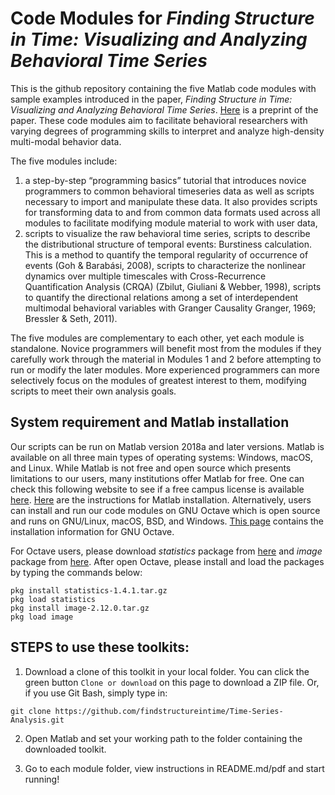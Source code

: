 # Code Modules for *Finding Structure in Time: Visualizing and Analyzing Behavioral Time Series*

This is the github repository containing the five Matlab code modules with sample examples introduced in the paper, *Finding Structure in Time: Visualizing and Analyzing Behavioral Time Series*. [Here](https://psyarxiv.com/mpz9g/) is a preprint of the paper. These code modules aim to facilitate behavioral researchers with varying degrees of programming skills to interpret and analyze high-density multi-modal behavior data.

The five modules include:
1) a step-by-step “programming basics” tutorial that introduces novice programmers to common behavioral timeseries data as well as scripts necessary to import and manipulate these data. It also provides scripts for transforming data to and from common data formats used across all modules to facilitate modifying module material to work with user data,
2) scripts to visualize the raw behavioral time series,
scripts to describe the distributional structure of temporal events: Burstiness calculation. This is a method to quantify the temporal regularity of occurrence of events (Goh & Barabási, 2008),
scripts to characterize the nonlinear dynamics over multiple timescales with Cross-Recurrence Quantification Analysis (CRQA) (Zbilut, Giuliani & Webber, 1998),
scripts to quantify the directional relations among a set of interdependent multimodal behavioral variables with Granger Causality Granger, 1969; Bressler & Seth, 2011).

The five modules are complementary to each other, yet each module is standalone. Novice programmers will benefit most from the modules if they carefully work through the material in Modules 1 and 2 before attempting to run or modify the later modules. More experienced programmers can more selectively focus on the modules of greatest interest to them, modifying scripts to meet their own analysis goals.

## System requirement and Matlab installation
Our scripts can be run on Matlab version 2018a and later versions. Matlab is available on all three main types of operating systems: Windows, macOS, and Linux. While Matlab is not free and open source which presents limitations to our users, many institutions offer Matlab for free. One can check this following website to see if a free campus license is available [here](https://www.mathworks.com/academia/tah-support-program/eligibility.html). [Here](https://www.mathworks.com/help/install/ug/install-and-activate-without-an-internet-connection.html) are the instructions for Matlab installation. Alternatively, users can install and run our code modules on GNU Octave which is open source and runs on GNU/Linux, macOS, BSD, and Windows. [This page](https://www.gnu.org/software/octave/#install) contains the installation information for GNU Octave.

For Octave users, please download *statistics* package from [here](https://octave.sourceforge.io/statistics/index.html) and *image* package from [here](https://octave.sourceforge.io/image/). After open Octave, please install and load the packages by typing the commands below: 
```
pkg install statistics-1.4.1.tar.gz
pkg load statistics
pkg install image-2.12.0.tar.gz
pkg load image
```

## STEPS to use these toolkits:
1. Download a clone of this toolkit in your local folder. You can click the green button `Clone or download` on this page to download a ZIP file. Or, if you use Git Bash, simply type in:
```
git clone https://github.com/findstructureintime/Time-Series-Analysis.git
```
2. Open Matlab and set your working path to the folder containing the downloaded toolkit.

3. Go to each module folder, view instructions in README.md/pdf and start running!
